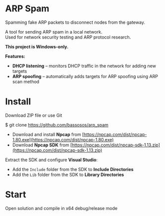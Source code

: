 # ARP Spam
Spamming fake ARP packets to disconnect nodes from the gateway.

A tool for sending ARP spam in a local network.  
Used for network security testing and ARP protocol research.

**This project is Windows-only.**

**Features:**  
- **DHCP listening** – monitors DHCP traffic in the network for adding new targets
- **ARP spoofing** – automatically adds targets for ARP spoofing using ARP scan method
  
# Install
Download ZIP file or use Git

 $ git clone https://github.com/bassosos/arp_spam
 
 - Download and install **Npcap** from [https://npcap.com/dist/npcap-1.80.exe](https://npcap.com/dist/npcap-1.80.exe)
 - Download **Npcap SDK** from [https://npcap.com/dist/npcap-sdk-1.13.zip](https://npcap.com/dist/npcap-sdk-1.13.zip)

Extract the SDK and configure **Visual Studio**: 
 - Add the `Include` folder from the SDK to **Include Directories** 
 - Add the `Lib` folder from the SDK to **Library Directories**

# Start
Open solution and compile in x64 debug/release mode
